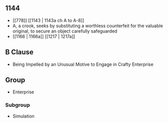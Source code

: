 ## 1144
- [[778]] [[1143 | 1143a ch A to A-8]] 
- A, a crook, seeks by substituting a worthless counterfeit for the valuable original, to secure an object carefully safeguarded
- [[1166 | 1166a]] [[1217 | 1217a]] 

## B Clause
- Being Impelled by an Unusual Motive to Engage in Crafty Enterprise

## Group
- Enterprise

### Subgroup
- Simulation

